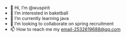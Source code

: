 - 👋 Hi, I’m @wuspirit
- 👀 I’m interested in baketball
- 🌱 I’m currently learning java
- 💞️ I’m looking to collaborate on spring recruitment
- 📫 How to reach me my email-2532619688@qq.com

<!---
wuspirit/wuspirit is a ✨ special ✨ repository because its `README.md` (this file) appears on your GitHub profile.
You can click the Preview link to take a look at your changes.
--->
